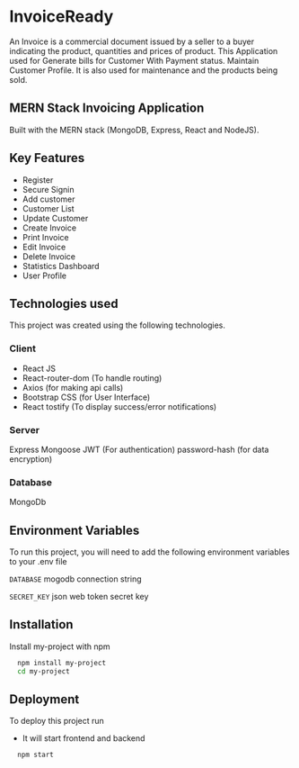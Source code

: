 # InvoiceReady
An Invoice is a commercial document issued by a seller to a buyer indicating the product, quantities and prices of product. This Application used for Generate bills for Customer With Payment status. Maintain Customer Profile. It is also used for maintenance and the products being sold.

## MERN Stack Invoicing Application
Built with the MERN stack (MongoDB, Express, React and NodeJS).

<!-- ## Authors -->

<!-- - [@Jenish Dhanani](https://github.com/Jenish-Dhanani) -->
<!-- - [@yash17129](https://github.com/yash17129) -->

## Key Features

- Register
- Secure Signin
- Add customer
- Customer List
- Update Customer
- Create Invoice
- Print Invoice
- Edit Invoice
- Delete Invoice
- Statistics Dashboard
- User Profile

## Technologies used
This project was created using the following technologies.

### Client
- React JS
- React-router-dom (To handle routing)
- Axios (for making api calls)
- Bootstrap CSS (for User Interface)
- React tostify (To display success/error notifications)

### Server
Express
Mongoose
JWT (For authentication)
password-hash (for data encryption)

### Database
MongoDb
## Environment Variables

To run this project, you will need to add the following environment variables to your .env file

`DATABASE` mogodb connection string

`SECRET_KEY` json web token secret key



## Installation

Install my-project with npm

```bash
  npm install my-project
  cd my-project

```
## Deployment

To deploy this project run
- It will start frontend and backend

```bash
  npm start
```
